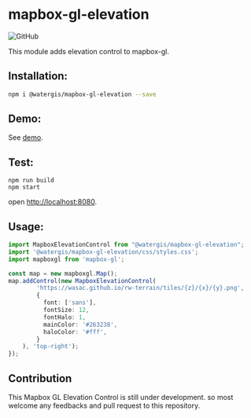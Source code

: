 # mapbox-gl-elevation
![GitHub](https://img.shields.io/github/license/watergis/mapbox-gl-elevation)

This module adds elevation control to mapbox-gl.

## Installation:

```bash
npm i @watergis/mapbox-gl-elevation --save
```

## Demo:

See [demo](https://watergis.github.io/mapbox-gl-elevation/#12/-1.08551/35.87063).

## Test:

```
npm run build
npm start
```

open [http://localhost:8080](http://localhost:8080).

## Usage:

```ts
import MapboxElevationControl from "@watergis/mapbox-gl-elevation";
import '@watergis/mapbox-gl-elevation/css/styles.css';
import mapboxgl from 'mapbox-gl';

const map = new mapboxgl.Map();
map.addControl(new MapboxElevationControl(
        'https://wasac.github.io/rw-terrain/tiles/{z}/{x}/{y}.png',
        { 
          font: ['sans'],
          fontSize: 12,
          fontHalo: 1,
          mainColor: '#263238',
          haloColor: '#fff',
        }
    ), 'top-right');
});
```

## Contribution

This Mapbox GL Elevation Control is still under development. so most welcome any feedbacks and pull request to this repository.
